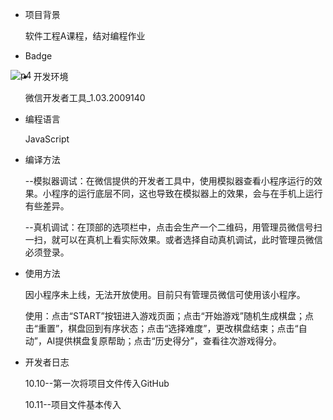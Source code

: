 - 项目背景

  软件工程A课程，结对编程作业

- Badge

<img src="https://img.shields.io/badge/Language-JavaScript-brightgreen" alt="p4
" align=left>

- 开发环境

  微信开发者工具_1.03.2009140

- 编程语言

  JavaScript

- 编译方法

  --模拟器调试：在微信提供的开发者工具中，使用模拟器查看小程序运行的效果。小程序的运行底层不同，这也导致在模拟器上的效果，会与在手机上运行有些差异。

  --真机调试：在顶部的选项栏中，点击会生产一个二维码，用管理员微信号扫一扫，就可以在真机上看实际效果。或者选择自动真机调试，此时管理员微信必须登录。

- 使用方法

  因小程序未上线，无法开放使用。目前只有管理员微信可使用该小程序。

  使用：点击“START”按钮进入游戏页面；点击“开始游戏”随机生成棋盘；点击“重置”，棋盘回到有序状态；点击“选择难度”，更改棋盘结束；点击“自动”，AI提供棋盘复原帮助；点击“历史得分”，查看往次游戏得分。

- 开发者日志

  10.10--第一次将项目文件传入GitHub

  10.11--项目文件基本传入

  

  

  